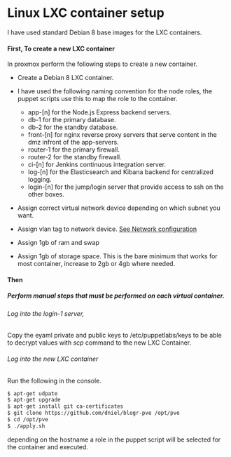 # Linux LXC container setup
I have used standard Debian 8 base images for the LXC containers.

#### First, To create a new LXC container
In proxmox perform the following steps to create a new container.
* Create a Debian 8 LXC container.
* I have used the following naming convention
for the node roles, the puppet scripts use this to map the role to the container.
    * app-[n] for the Node.js Express backend servers.
    * db-1 for the primary database.
    * db-2 for the standby database.
    * front-[n] for nginx reverse proxy servers that serve content in the dmz infront of the app-servers.
    * router-1 for the primary firewall.
    * router-2 for the standby firewall.
    * ci-[n] for Jenkins continuous integration server.
    * log-[n] for the Elasticsearch and Kibana backend for centralized logging.
    * login-[n] for the jump/login server that provide access to ssh on the other boxes.

* Assign correct virtual network device depending on which subnet you want.
* Assign vlan tag to network device. [See Network configuration](doc/setup_network.md)
* Assign 1gb of ram and swap
* Assign 1gb of storage space. This is the bare minimum that works for most container, increase to 2gb or 4gb where needed.

#### Then
##### Perform manual steps that must be performed on each virtual container.
###### Log into the login-1 server, 
Copy the eyaml private and public keys to /etc/puppetlabs/keys to be able to decrypt values with *scp* command to the new LXC Container.

###### Log into the new LXC container
Run the following in the console.
```bash
$ apt-get udpate
$ apt-get upgrade
$ apt-get install git ca-certificates
$ git clone https://github.com/dniel/blogr-pve /opt/pve
$ cd /opt/pve
$ ./apply.sh
```
depending on the hostname a role in the puppet script will be selected
for the container and executed.
